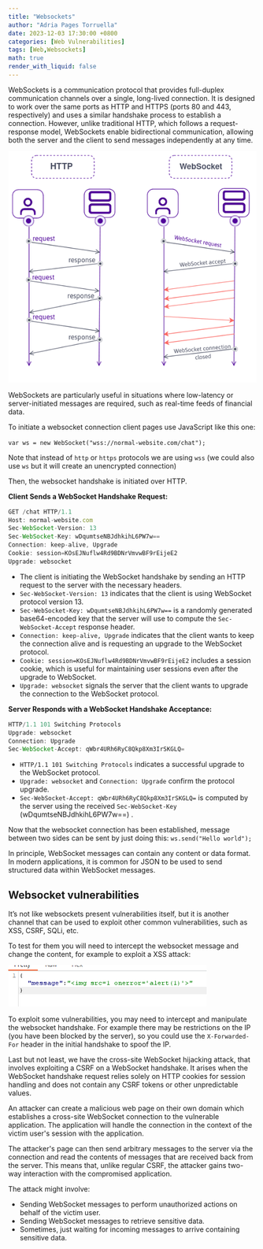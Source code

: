 ```yaml
---
title: "Websockets"
author: "Adria Pages Torruella"
date: 2023-12-03 17:30:00 +0800
categories: [Web Vulnerabilities]
tags: [Web,Websockets]
math: true
render_with_liquid: false
---
```


WebSockets is a communication protocol that provides full-duplex communication channels over a single, long-lived connection. It is designed to work over the same ports as HTTP and HTTPS (ports 80 and 443, respectively) and uses a similar handshake process to establish a connection. However, unlike traditional HTTP, which follows a request-response model, WebSockets enable bidirectional communication, allowing both the server and the client to send messages independently at any time.

![Untitled](/img/posts/Websockets/Untitled.webp)

WebSockets are particularly useful in situations where low-latency or server-initiated messages are required, such as real-time feeds of financial data.

To initiate a websocket connection client pages use JavaScript like this one:  

`var ws = new WebSocket("wss://normal-website.com/chat");` 

Note that instead of `http` or `https` protocols we are using `wss` (we could also use `ws` but it will create an unencrypted connection)

Then, the websocket handshake is initiated over HTTP. 

**Client Sends a WebSocket Handshake Request:**

```jsx
GET /chat HTTP/1.1
Host: normal-website.com
Sec-WebSocket-Version: 13
Sec-WebSocket-Key: wDqumtseNBJdhkihL6PW7w==
Connection: keep-alive, Upgrade
Cookie: session=KOsEJNuflw4Rd9BDNrVmvwBF9rEijeE2
Upgrade: websocket
```

- The client is initiating the WebSocket handshake by sending an HTTP request to the server with the necessary headers.
- `Sec-WebSocket-Version: 13` indicates that the client is using WebSocket protocol version 13.
- `Sec-WebSocket-Key: wDqumtseNBJdhkihL6PW7w==` is a randomly generated base64-encoded key that the server will use to compute the `Sec-WebSocket-Accept` response header.
- `Connection: keep-alive, Upgrade` indicates that the client wants to keep the connection alive and is requesting an upgrade to the WebSocket protocol.
- `Cookie: session=KOsEJNuflw4Rd9BDNrVmvwBF9rEijeE2` includes a session cookie, which is useful for maintaining user sessions even after the upgrade to WebSocket.
- `Upgrade: websocket` signals the server that the client wants to upgrade the connection to the WebSocket protocol.

**Server Responds with a WebSocket Handshake Acceptance:**

```jsx
HTTP/1.1 101 Switching Protocols
Upgrade: websocket
Connection: Upgrade
Sec-WebSocket-Accept: qWbr4URh6RyC8Qkp8Xm3IrSKGLQ=
```

- `HTTP/1.1 101 Switching Protocols` indicates a successful upgrade to the WebSocket protocol.
- `Upgrade: websocket` and `Connection: Upgrade` confirm the protocol upgrade.
- `Sec-WebSocket-Accept: qWbr4URh6RyC8Qkp8Xm3IrSKGLQ=` is computed by the server using the received `Sec-WebSocket-Key` (wDqumtseNBJdhkihL6PW7w==) .

Now that the websocket connection has been established,  message between two sides can be sent by just doing this: 
`ws.send("Hello world");`

In principle, WebSocket messages can contain any content or data format. In modern applications, it is common for JSON to be used to send structured data within WebSocket messages.

## Websocket vulnerabilities

It’s not like websockets present vulnerabilities itself, but it is another channel that can be used to exploit other common vulnerabilities, such as XSS, CSRF, SQLi, etc. 

To test for them you will need to intercept the websocket message and change the content, for example to exploit a XSS attack: 

![Untitled](/img/posts/Websockets/Untitled.png)

To exploit some vulnerabilities, you may need to intercept and manipulate the websocket handshake. For example there may be restrictions on the IP (you have been blocked by the server), so you could use the `X-Forwarded-For` header in the initial handshake to spoof the IP.

Last but not least, we have the cross-site WebSocket hijacking attack, that involves exploiting a CSRF on a WebSocket handshake. It arises when the WebSocket handshake request relies solely on HTTP cookies for session handling and does not contain any CSRF tokens or other unpredictable values.

An attacker can create a malicious web page on their own domain which establishes a cross-site WebSocket connection to the vulnerable application. The application will handle the connection in the context of the victim user's session with the application.

The attacker's page can then send arbitrary messages to the server via the connection and read the contents of messages that are received back from the server. This means that, unlike regular CSRF, the attacker gains two-way interaction with the compromised application.

The attack might involve:

- Sending WebSocket messages to perform unauthorized actions on behalf of the victim user.
- Sending WebSocket messages to retrieve sensitive data.
- Sometimes, just waiting for incoming messages to arrive containing sensitive data.
